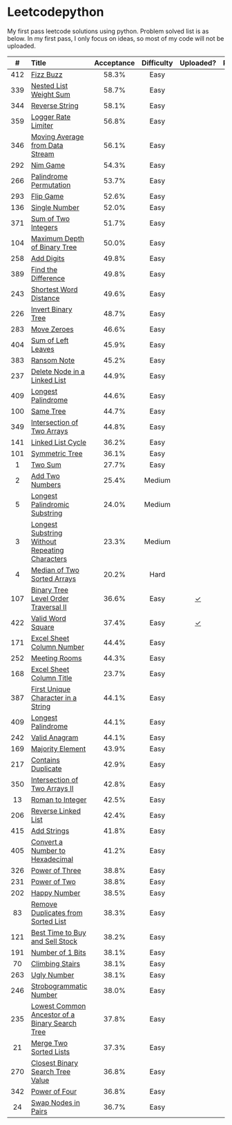 # Leetcodepython
My first pass leetcode solutions using python. Problem solved list is as below. In my first pass, I only focus on ideas, so most of
my code will not be uploaded.

| # | Title | Acceptance | Difficulty | Uploaded? | Reference? |
| :---: | :----------------- | :-----: | :-----: | :----: | :----: |
| 412 | [Fizz Buzz](https://leetcode.com/problems/fizz-buzz) |58.3%|Easy|||
| 339 | [Nested List Weight Sum](http://www.cnblogs.com/grandyang/p/5340305.html) |58.7%|Easy||[✓](http://www.cnblogs.com/grandyang/p/5340305.html)|
| 344 | [Reverse String](https://leetcode.com/problems/reverse-string) |58.1%|Easy|||
| 359 | [Logger Rate Limiter](http://fernisoites.blogspot.com/2016/07/359-logger-rate-limiter.html) |56.8%|Easy||[✓](http://fernisoites.blogspot.com/2016/07/359-logger-rate-limiter.html)|
| 346 | [Moving Average from Data Stream](http://www.jianshu.com/p/5eb76b89990b) |56.1%|Easy||[✓](http://www.jianshu.com/p/5eb76b89990b)|
| 292 | [Nim Game](https://leetcode.com/problems/nim-game) |54.3%|Easy||[✓](http://www.jianshu.com/p/5eb76b89990b)|
| 266 | [Palindrome Permutation](https://segmentfault.com/a/1190000003790181) | 53.7% | Easy | | [✓](https://segmentfault.com/a/1190000003790181) |
| 293 | [Flip Game](http://www.cnblogs.com/yrbbest/p/5042265.html) | 52.6% | Easy | | [✓](http://www.cnblogs.com/yrbbest/p/5042265.html) |
| 136 | [Single Number](https://leetcode.com/problems/single-number) | 52.0% | Easy | | |
| 371 | [Sum of Two Integers](https://leetcode.com/problems/sum-of-two-integers) | 51.7% | Easy | | |
| 104 | [Maximum Depth of Binary Tree](https://leetcode.com/problems/maximum-depth-of-binary-tree) | 50.0% | Easy | | |
| 258 | [Add Digits](https://leetcode.com/problems/add-digits) | 49.8% | Easy | | [✓](http://blog.csdn.net/coder_orz/article/details/51378231) |
| 389 | [Find the Difference](https://leetcode.com/problems/find-the-difference) | 49.8% | Easy | | |
| 243 | [Shortest Word Distance](https://tonycao.gitbooks.io/leetcode-locked/content/LeetCode%20Locked/c1.4.html) | 49.6% | Easy | | [✓](https://tonycao.gitbooks.io/leetcode-locked/content/LeetCode%20Locked/c1.4.html) |
| 226 | [Invert Binary Tree](https://leetcode.com/problems/invert-binary-tree) | 48.7% | Easy | | |
| 283 | [Move Zeroes](https://leetcode.com/problems/move-zeroes) | 46.6% | Easy | | |
| 404 | [Sum of Left Leaves](https://leetcode.com/problems/sum-of-left-leaves) | 45.9% | Easy | | |
| 383 | [Ransom Note](https://leetcode.com/problems/ransom-note) | 45.2% | Easy | | |
| 237 | [Delete Node in a Linked List](https://leetcode.com/problems/delete-node-in-a-linked-list) | 44.9% | Easy | | |
| 409 | [Longest Palindrome](https://leetcode.com/problems/longest-palindrome) | 44.6% | Easy | | |
| 100 | [Same Tree](https://leetcode.com/problems/same-tree) | 44.7% | Easy | | |
| 349 | [Intersection of Two Arrays](https://leetcode.com/problems/intersection-of-two-arrays) | 44.8% | Easy | | |
| 141 | [Linked List Cycle](https://leetcode.com/problems/linked-list-cycle) | 36.2% | Easy | | |
| 101 | [Symmetric Tree](https://leetcode.com/problems/symmetric-tree) | 36.1% | Easy | | |
| 1 | [Two Sum](https://leetcode.com/problems/two-sum) | 27.7% | Easy | | |
| 2 | [Add Two Numbers](https://leetcode.com/problems/add-two-numbers) | 25.4% | Medium | | |
| 5 | [Longest Palindromic Substring](https://leetcode.com/problems/longest-palindromic-substring) | 24.0% | Medium | | |
| 3 | [Longest Substring Without Repeating Characters](https://leetcode.com/problems/longest-substring-without-repeating-characters) | 23.3% | Medium | | |
| 4 | [Median of Two Sorted Arrays](https://leetcode.com/problems/median-of-two-sorted-arrays) | 20.2% | Hard | | |
| 107 | [Binary Tree Level Order Traversal II](https://leetcode.com/problems/binary-tree-level-order-traversal-ii) | 36.6% | Easy | [✓](https://github.com/banben/Leetcodepython/blob/master/Solutions/107.py) | |
| 422 | [Valid Word Square](http://bookshadow.com/weblog/2016/10/16/leetcode-valid-word-square/) | 37.4% | Easy | [✓](https://github.com/banben/Leetcodepython/blob/master/Solutions/422.py) | [✓](http://bookshadow.com/weblog/2016/10/16/leetcode-valid-word-square/) |
| 171 | [Excel Sheet Column Number](https://leetcode.com/problems/excel-sheet-column-number) | 44.4% | Easy | | |
| 252 | [Meeting Rooms](http://www.guoting.org/leetcode/leetcode-252-meeting-rooms/) | 44.3% | Easy | | [✓](http://www.guoting.org/leetcode/leetcode-252-meeting-rooms/) |
| 168 | [Excel Sheet Column Title](https://leetcode.com/problems/excel-sheet-column-title) | 23.7% | Easy | | |
| 387 | [First Unique Character in a String](https://leetcode.com/problems/first-unique-character-in-a-string) | 44.1% | Easy | | |
| 409 | [Longest Palindrome](https://leetcode.com/problems/longest-palindrome) | 44.1% | Easy | | |
| 242 | [Valid Anagram](https://leetcode.com/problems/valid-anagram) | 44.1% | Easy | | |
| 169 | [Majority Element](https://leetcode.com/problems/majority-element) | 43.9% | Easy | | |
| 217 | [Contains Duplicate](https://leetcode.com/problems/contains-duplicate) | 42.9% | Easy | | |
| 350 | [Intersection of Two Arrays II](https://leetcode.com/problems/intersection-of-two-arrays-ii) | 42.8% | Easy | | |
| 13 | [Roman to Integer](https://leetcode.com/problems/roman-to-integer) | 42.5% | Easy | | |
| 206 | [Reverse Linked List](https://leetcode.com/problems/reverse-linked-list) | 42.4% | Easy | | |
| 415 | [Add Strings](https://leetcode.com/problems/add-strings) | 41.8% | Easy | | |
| 405 | [Convert a Number to Hexadecimal](https://leetcode.com/problems/convert-a-number-to-hexadecimal) | 41.2% | Easy | | |
| 326 | [Power of Three](https://leetcode.com/problems/power-of-three) | 38.8% | Easy | | |
| 231 | [Power of Two](https://leetcode.com/problems/power-of-two) | 38.8% | Easy | | |
| 202 | [Happy Number](https://leetcode.com/problems/happy-number) | 38.5% | Easy | | |
| 83 | [Remove Duplicates from Sorted List](https://leetcode.com/problems/remove-duplicates-from-sorted-list) | 38.3% | Easy | | |
| 121 | [Best Time to Buy and Sell Stock](https://leetcode.com/problems/best-time-to-buy-and-sell-stock) | 38.2% | Easy | | |
| 191 | [Number of 1 Bits](https://leetcode.com/problems/number-of-1-bits) | 38.1% | Easy | | |
| 70 | [Climbing Stairs](https://leetcode.com/problems/climbing-stairs) | 38.1% | Easy | | |
| 263 | [Ugly Number](https://leetcode.com/problems/ugly-number) | 38.1% | Easy | | |
| 246 | [Strobogrammatic Number](https://kennyzhuang.gitbooks.io/leetcode-lock/content/246_strobogrammatic_number.html) | 38.0% | Easy | | [✓](https://kennyzhuang.gitbooks.io/leetcode-lock/content/246_strobogrammatic_number.html) |
| 235 | [Lowest Common Ancestor of a Binary Search Tree](https://leetcode.com/problems/lowest-common-ancestor-of-a-binary-search-tree) | 37.8% | Easy | | |
| 21 | [Merge Two Sorted Lists](https://leetcode.com/problems/merge-two-sorted-lists) | 37.3% | Easy | | |
| 270 | [Closest Binary Search Tree Value](http://blog.csdn.net/xudli/article/details/48749493) | 36.8% | Easy | |  [✓](http://blog.csdn.net/xudli/article/details/48749493) |
| 342 | [Power of Four](https://leetcode.com/problems/power-of-four) | 36.8% | Easy | | |
| 24 | [Swap Nodes in Pairs](https://leetcode.com/problems/swap-nodes-in-pairs) | 36.7% | Easy | | |

